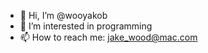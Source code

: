 - 👋 Hi, I’m @wooyakob
- 👀 I’m interested in programming
- 📫 How to reach me: jake_wood@mac.com

<!---
wooyakob/wooyakob is a ✨ special ✨ repository because its `README.md` (this file) appears on your GitHub profile.
You can click the Preview link to take a look at your changes.
--->

